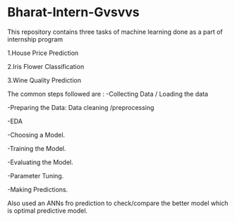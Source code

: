 # Bharat-Intern-Gvsvvs
This repository contains three tasks of machine learning done as a part of internship program 

1.House Price Prediction 

2.Iris Flower Classification

3.Wine Quality Prediction

The common steps followed are :
-Collecting Data / Loading the data

-Preparing the Data: Data cleaning /preprocessing

-EDA

-Choosing a Model.

-Training the Model.

-Evaluating the Model.

-Parameter Tuning.

-Making Predictions.

Also used an ANNs fro prediction to check/compare the better model which is optimal predictive model.
